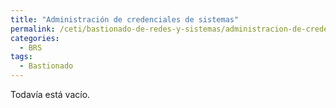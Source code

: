 ```yaml
---
title: "Administración de credenciales de sistemas"
permalink: /ceti/bastionado-de-redes-y-sistemas/administracion-de-credenciales-de-sistemas
categories:
  - BRS
tags:
  - Bastionado
---
```


Todavía está vacío.
